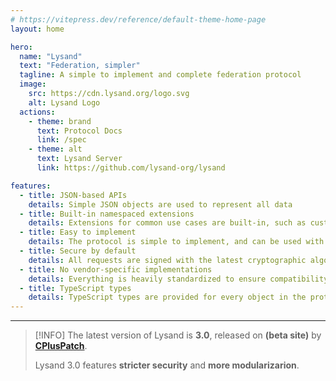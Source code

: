 ```yaml
---
# https://vitepress.dev/reference/default-theme-home-page
layout: home

hero:
  name: "Lysand"
  text: "Federation, simpler"
  tagline: A simple to implement and complete federation protocol
  image:
    src: https://cdn.lysand.org/logo.svg
    alt: Lysand Logo
  actions:
    - theme: brand
      text: Protocol Docs
      link: /spec
    - theme: alt
      text: Lysand Server
      link: https://github.com/lysand-org/lysand

features:
  - title: JSON-based APIs
    details: Simple JSON objects are used to represent all data 
  - title: Built-in namespaced extensions
    details: Extensions for common use cases are built-in, such as custom emojis and reactions
  - title: Easy to implement
    details: The protocol is simple to implement, and can be used with any language
  - title: Secure by default
    details: All requests are signed with the latest cryptographic algorithms
  - title: No vendor-specific implementations
    details: Everything is heavily standardized to ensure compatibility
  - title: TypeScript types
    details: TypeScript types are provided for every object in the protocol
---
```


---

> [!INFO]
> The latest version of Lysand is **3.0**, released on **(beta site)** by [**CPlusPatch**](https://cpluspatch.com).
>
> Lysand 3.0 features **stricter security** and **more modularizarion**.

<style>
:root {
  --vp-home-hero-image-background-image: linear-gradient(to top right, rgb(249, 168, 212), rgb(216, 180, 254), rgb(129, 140, 248));
  --vp-home-hero-image-filter: blur(168px);
}
</style>